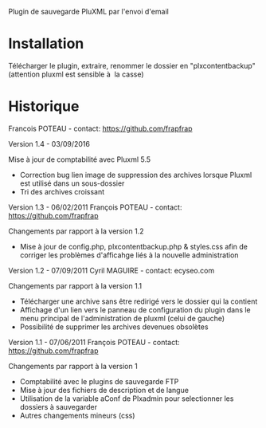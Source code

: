 Plugin de sauvegarde PluXML par l'envoi d'email

Installation
============

Télécharger le plugin, extraire, renommer le dossier en "plxcontentbackup" (attention pluxml est sensible à  la casse)


Historique
=========


Francois POTEAU - contact: https://github.com/frapfrap

Version 1.4 - 03/09/2016

Mise à jour de comptabilité avec Pluxml 5.5
- Correction bug lien image de suppression des archives lorsque Pluxml est utilisé dans un sous-dossier
- Tri des archives croissant 

Version 1.3 - 06/02/2011
François POTEAU	- contact: https://github.com/frapfrap

Changements par rapport à la version 1.2

- Mise à jour de config.php, plxcontentbackup.php & styles.css afin de corriger les problèmes d'afficahge liés à la nouvelle administration


Version 1.2 - 07/09/2011
Cyril MAGUIRE - contact: ecyseo.com

Changements par rapport à la version 1.1

- Télécharger une archive sans être redirigé vers le dossier qui la contient
- Affichage d'un lien vers le panneau de configuration du plugin dans le menu principal de l'administration de pluxml (celui de gauche)
- Possibilité de supprimer les archives devenues obsolètes


Version 1.1 - 07/06/2011
François POTEAU - contact: https://github.com/frapfrap


Changements par rapport à la version 1

- Comptabilité avec le plugins de sauvegarde FTP
- Mise à jour des fichiers de description et de langue
- Utilisation de la variable aConf de Plxadmin pour selectionner les dossiers à sauvegarder 
- Autres changements mineurs (css)

